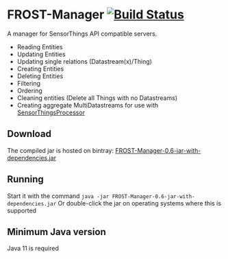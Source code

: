 # FROST-Manager [![Build Status](https://api.travis-ci.com/FraunhoferIOSB/FROST-Manager.svg?branch=master)](https://travis-ci.com/FraunhoferIOSB/FROST-Manager)
A manager for SensorThings API compatible servers.
- Reading Entities
- Updating Entities
- Updating single relations (Datastream(x)/Thing)
- Creating Entities
- Deleting Entities
- Filtering
- Ordering
- Cleaning entities (Delete all Things with no Datastreams)
- Creating aggregate MultiDatastreams for use with [SensorThingsProcessor](https://github.com/FraunhoferIOSB/SensorThingsProcessor)


## Download
The compiled jar is hosted on bintray: [FROST-Manager-0.6-jar-with-dependencies.jar](https://bintray.com/fraunhoferiosb/Maven/download_file?file_path=de%2Ffraunhofer%2Fiosb%2Filt%2FFROST-Manager%2F0.6%2FFROST-Manager-0.6-jar-with-dependencies.jar)

## Running
Start it with the command
```java -jar FROST-Manager-0.6-jar-with-dependencies.jar```
Or double-click the jar on operating systems where this is supported

## Minimum Java version
Java 11 is required
